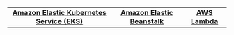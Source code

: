 <center>
<table>
   <tr>
    <td align="center"><a href="./aws/Amazon Elastic Kubernetes Service (EKS)/eks.md"><b>Amazon Elastic Kubernetes Service (EKS)</b></a></td>
    <td align="center"><a href="./aws/Amazon Elastic Beanstalk/beanstalk.md"><b>Amazon Elastic Beanstalk</b></a></td>
    <td align="center"><a href="./aws/Amazon Lambda/lambda.md"><b>AWS Lambda</b></a></td>
  </tr> 
</table>
</center>